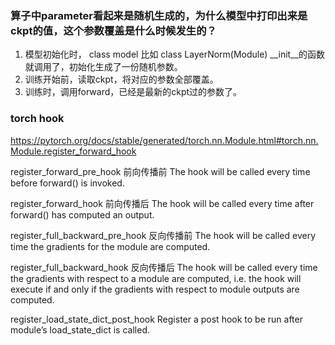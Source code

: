 ### 算子中parameter看起来是随机生成的，为什么模型中打印出来是ckpt的值，这个参数覆盖是什么时候发生的？
1. 模型初始化时， class model 比如 class LayerNorm(Module) __init__的函数就调用了，初始化生成了一份随机参数。
2. 训练开始前，读取ckpt，将对应的参数全部覆盖。
3. 训练时，调用forward，已经是最新的ckpt过的参数了。

### torch hook
https://pytorch.org/docs/stable/generated/torch.nn.Module.html#torch.nn.Module.register_forward_hook

register_forward_pre_hook 前向传播前
The hook will be called every time before forward() is invoked.

register_forward_hook 前向传播后
The hook will be called every time after forward() has computed an output.

register_full_backward_pre_hook 反向传播前
The hook will be called every time the gradients for the module are computed. 

register_full_backward_hook 反向传播后
The hook will be called every time the gradients with respect to a module are computed, i.e. the hook will execute if and only if the gradients with respect to module outputs are computed. 

register_load_state_dict_post_hook
Register a post hook to be run after module’s load_state_dict is called.
